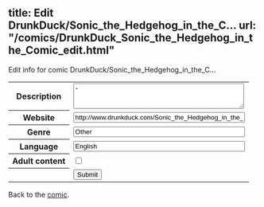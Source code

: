 title: Edit DrunkDuck/Sonic_the_Hedgehog_in_the_C...
url: "/comics/DrunkDuck_Sonic_the_Hedgehog_in_the_Comic_edit.html"
---
Edit info for comic DrunkDuck/Sonic_the_Hedgehog_in_the_C...

<form name="comic" action="http://gaepostmail.appspot.com/comic/" method="post">
<table class="comicinfo">
<tr>
<th>Description</th><td><textarea name="description" cols="40" rows="3">-</textarea></td>
</tr>
<tr>
<th>Website</th><td><input type="text" name="url" value="http://www.drunkduck.com/Sonic_the_Hedgehog_in_the_Comic/" size="40"/></td>
</tr>
<tr>
<th>Genre</th><td><input type="text" name="genre" value="Other" size="40"/></td>
</tr>
<tr>
<th>Language</th><td><input type="text" name="language" value="English" size="40"/></td>
</tr>
<tr>
<th>Adult content</th><td><input type="checkbox" name="adult" value="adult" /></td>
</tr>
<tr>
<th></th><td>
<input type="hidden" name="comic" value="DrunkDuck_Sonic_the_Hedgehog_in_the_Comic" />
<input type="submit" name="submit" value="Submit" />
</td>
</tr>
</table>
</form>

Back to the [comic](DrunkDuck_Sonic_the_Hedgehog_in_the_Comic.html).
